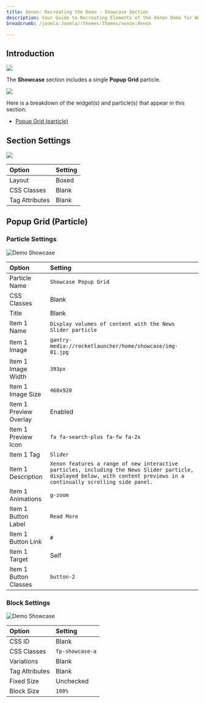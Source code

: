 ```yaml
---
title: Xenon: Recreating the Demo - Showcase Section
description: Your Guide to Recreating Elements of the Xenon Demo for WordPress
breadcrumb: /joomla:Joomla/!themes:Themes/xenon:Xenon

---
```


## Introduction

![](assets/demo_5.jpeg)

The **Showcase** section includes a single **Popup Grid** particle.

![](assets/home_showcase.jpeg)

Here is a breakdown of the widget(s) and particle(s) that appear in this section:

* [Popup Grid (particle)](#popup-grid-(particle))

## Section Settings

![](assets/demo_showcase_settings.jpeg)

| Option           | Setting     |
| :--------------- | :---------- |
| Layout           | Boxed       |
| CSS Classes      | Blank       |
| Tag Attributes   | Blank       |

## Popup Grid (Particle)

### Particle Settings

![Demo Showcase](demo_showcase_1.jpeg)

| Option                 | Setting                                                                                                                                                                  |
| :-----                 | :-----                                                                                                                                                                   |
| Particle Name          | `Showcase Popup Grid`                                                                                                                                                    |
| CSS Classes            | Blank                                                                                                                                                                    |
| Title                  | Blank                                                                                                                                                                    |
| Item 1 Name            | `Display volumes of content with the News Slider particle`                                                                                                               |
| Item 1 Image           | `gantry-media://rocketlauncher/home/showcase/img-01.jpg`                                                                                                                 |
| Item 1 Image Width     | `393px`                                                                                                                                                                  |
| Item 1 Image Size      | `460x920`                                                                                                                                                                |
| Item 1 Preview Overlay | Enabled                                                                                                                                                                  |
| Item 1 Preview Icon    | `fa fa-search-plus fa-fw fa-2x`                                                                                                                                          |
| Item 1 Tag             | `Slider`                                                                                                                                                                 |
| Item 1 Description     | `Xenon features a range of new interactive particles, including the News Slider particle, displayed below, with content previews in a continually scrolling side panel.` |
| Item 1 Animations      | `g-zoom`                                                                                                                                                                 |
| Item 1 Button Label    | `Read More`                                                                                                                                                              |
| Item 1 Button Link     | `#`                                                                                                                                                                      |
| Item 1 Target          | Self                                                                                                                                                                     |
| Item 1 Button Classes  | `button-2`                                                                                                                                                               |

### Block Settings

![Demo Showcase](demo_showcase_2.jpeg)

| Option         | Setting         |
| :-----         | :-----          |
| CSS ID         | Blank           |
| CSS Classes    | `fp-showcase-a` |
| Variations     | Blank           |
| Tag Attributes | Blank           |
| Fixed Size     | Unchecked       |
| Block Size     | `100%`          |